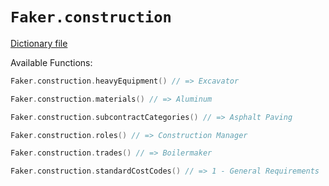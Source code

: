 # `Faker.construction`

[Dictionary file](../src/main/resources/locales/en/construction.yml)

Available Functions:  
```kotlin
Faker.construction.heavyEquipment() // => Excavator

Faker.construction.materials() // => Aluminum

Faker.construction.subcontractCategories() // => Asphalt Paving

Faker.construction.roles() // => Construction Manager

Faker.construction.trades() // => Boilermaker

Faker.construction.standardCostCodes() // => 1 - General Requirements
```
